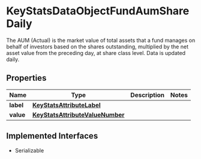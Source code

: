 

# KeyStatsDataObjectFundAumShareDaily

The AUM (Actual) is the market value of total assets that a fund manages on behalf of investors based on the shares outstanding, multiplied by the net asset value from the preceding day, at share class level. Data is updated daily.

## Properties

Name | Type | Description | Notes
------------ | ------------- | ------------- | -------------
**label** | [**KeyStatsAttributeLabel**](KeyStatsAttributeLabel.md) |  | 
**value** | [**KeyStatsAttributeValueNumber**](KeyStatsAttributeValueNumber.md) |  | 


## Implemented Interfaces

* Serializable


